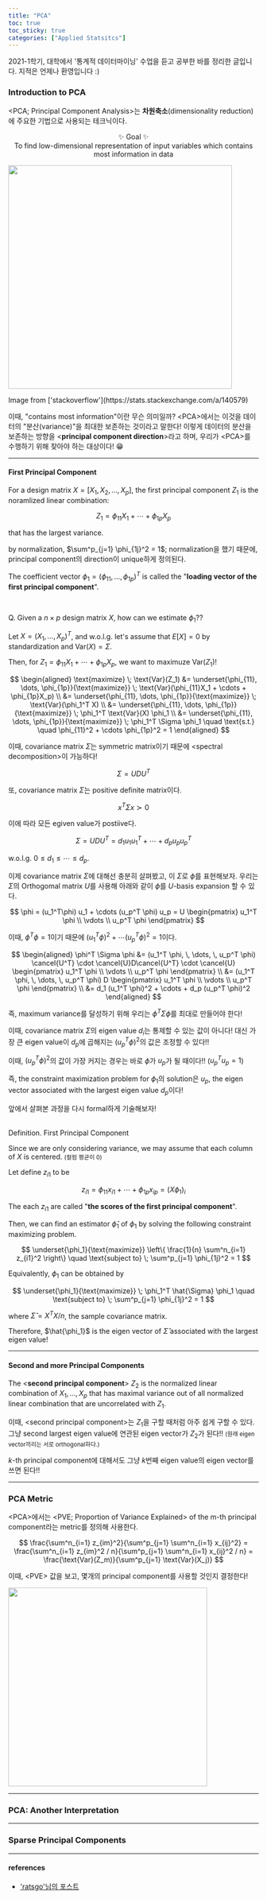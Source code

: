 ```yaml
---
title: "PCA"
toc: true
toc_sticky: true
categories: ["Applied Statsitcs"]
---
```


2021-1학기, 대학에서 '통계적 데이터마이닝' 수업을 듣고 공부한 바를 정리한 글입니다. 지적은 언제나 환영입니다 :)

### Introduction to PCA

\<PCA; Principal Component Analysis\>는 **차원축소**(dimensionality reduction)에 주요한 기법으로 사용되는 테크닉이다.

<div class="statement" markdown="1" align="center">

✨ Goal ✨<br/>
To find low-dimensional representation of input variables which <span class="half_HL">contains most information in data</span>

</div>

<div class="img-wrapper">
  <img src="https://i.stack.imgur.com/Q7HIP.gif" width="450px">
  <p markdown="1">Image from ['stackoverflow'](https://stats.stackexchange.com/a/140579)</p>
</div>

이때, "contains most information"이란 무슨 의미일까? \<PCA\>에서는 이것을 <span class="half_HL">데이터의 "분산(variance)"을 최대한 보존</span>하는 것이라고 말한다! 이렇게 데이터의 분산을 보존하는 방향을 \<**principal component direction**\>라고 하며, 우리가 \<PCA\>를 수행하기 위해 찾아야 하는 대상이다! 😁

<hr/>

#### First Principal Component

For a design matrix $X = \left[ X_1, X_2, \dots, X_p \right]$, the first principal component $Z_1$ is the noramlized linear combination:

$$
Z_1 = \phi_{11} X_1 + \cdots + \phi_{1p}X_p
$$

that has the largest variance.

by normalization, $\sum^p_{j=1} \phi_{1j}^2 = 1$; normalization을 했기 때문에, principal component의 direction이 unique하게 정의된다.

The coefficient vector $\phi_1 = (\phi_{11}, \dots, \phi_{1p})^T$ is called the "**loading vector of the first principal component**".

<br/>

Q. Given a $n\times p$ design matrix $X$, how can we estimate $\phi_1$??

<div class="math-statement" markdown="1">

Let $X = (X_1, \dots, X_p)^T$, and w.o.l.g. let's assume that $E[X] = 0$ by standardization and $\text{Var}(X) = \Sigma$.

Then, for $Z_1 = \phi_{11}X_1 + \cdots + \phi_{1p}X_p$, we want to maximuze $\text{Var}(Z_1)$!

$$
\begin{aligned}
\text{maximize} \; \text{Var}(Z_1)
&= \underset{\phi_{11}, \dots, \phi_{1p}}{\text{maximize}} \; \text{Var}(\phi_{11}X_1 + \cdots + \phi_{1p}X_p) \\
&= \underset{\phi_{11}, \dots, \phi_{1p}}{\text{maximize}} \; \text{Var}(\phi_1^T X) \\
&= \underset{\phi_{11}, \dots, \phi_{1p}}{\text{maximize}} \; \phi_1^T \text{Var}(X) \phi_1 \\
&= \underset{\phi_{11}, \dots, \phi_{1p}}{\text{maximize}} \; \phi_1^T \Sigma \phi_1
\quad \text{s.t.} \quad \phi_{11}^2 + \cdots \phi_{1p}^2 = 1
\end{aligned}
$$

이때, covariance matrix $\Sigma$는 symmetric matrix이기 때문에 \<spectral decomposition\>이 가능하다!

$$
\Sigma = UDU^T
$$

또, covariance matrix $\Sigma$는 positive definite matrix이다.

$$
x^T \Sigma x \succ 0
$$

이에 따라 모든 egiven value가 postiive다.

$$
\Sigma = UDU^T = d_1 u_1 u_1^T + \cdots + d_p u_p u_p^T
$$

w.o.l.g. $0 \le d_1 \le \cdots \le d_p$.

이제 covariance matrix $\Sigma$에 대해선 충분히 살펴봤고, 이 $\Sigma$로 $\phi$를 표현해보자. 우리는 $\Sigma$의 Orthogomal matrix $U$를 사용해 아래와 같이 $\phi$를 $U$-basis expansion 할 수 있다.

$$
\phi = (u_1^T\phi) u_1 + \cdots (u_p^T \phi) u_p
= U \begin{pmatrix}
  u_1^T \phi \\
  \vdots \\
  u_p^T \phi
\end{pmatrix}
$$

이때, $\phi^T \phi = 1$이기 때문에 $(u_1^T\phi)^2 + \cdots (u_p^T \phi)^2 = 1$이다.

$$
\begin{aligned}
\phi^T \Sigma \phi
&= (u_1^T \phi, \, \dots, \, u_p^T \phi) \cancel{U^T} \cdot \cancel{U}D\cancel{U^T} \cdot \cancel{U} \begin{pmatrix}
  u_1^T \phi \\
  \vdots \\
  u_p^T \phi
\end{pmatrix} \\
&= (u_1^T \phi, \, \dots, \, u_p^T \phi) D \begin{pmatrix}
  u_1^T \phi \\
  \vdots \\
  u_p^T \phi
\end{pmatrix} \\
&= d_1 (u_1^T \phi)^2 + \cdots + d_p (u_p^T \phi)^2
\end{aligned}
$$

즉, maximum variance를 달성하기 위해 우리는 $\phi^T\Sigma \phi$를 최대로 만들어야 한다!

이때, covariance matrix $\Sigma$의 eigen value $d_i$는 통제할 수 있는 값이 아니다! 대신 <span class="half_HL">가장 큰 eigen value이 $d_p$에 곱해지는 $(u_p^T \phi)^2$의 값은 조정할 수 있다</span>!!

이때, $(u_p^T \phi)^2$의 값이 가장 커지는 경우는 바로 $\phi$가 $u_p$가 될 때이다!! ($u_p^T u_p = 1$)

즉, the constraint maximization problem for $\phi_1$의 solution은 <span class="half_HL">$u_p$, the eigen vector associated with the largest eigen value $d_p$이다</span>!

</div>

앞에서 살펴본 과정을 다시 formal하게 기술해보자!

<br><span class="statement-title">Definition.</span> First Principal Component<br>

Since we are only considering variance, we may assume that each column of $X$ is centered. <small>(컬럼 평균이 0)</small>

Let define $z_{i1}$ to be

$$
z_{i1} = \phi_{11} x_{i1} + \cdots + \phi_{1p}x_{ip} = (X\phi_1)_i
$$

The each $z_{i1}$ are called "**the scores of the first principal component**".

Then, we can find an estimator $\hat{\phi}_1$ of $\phi_1$ by solving the following constraint maximizing problem.

$$
\underset{\phi_1}{\text{maximize}} \left\{ \frac{1}{n} \sum^n_{i=1} z_{i1}^2 \right\} \quad \text{subject to} \; \sum^p_{j=1} \phi_{1j}^2 = 1
$$

Equivalently, $\phi_1$ can be obtained by

$$
\underset{\phi_1}{\text{maximize}} \; \phi_1^T \hat{\Sigma} \phi_1 \quad \text{subject to} \; \sum^p_{j=1} \phi_{1j}^2 = 1
$$

where $\hat{\Sigma} = X^T X / n$, the sample covariance matrix.

Therefore, <span class="half_HL">$\hat{\phi_1}$ is the eigen vector of $\hat{\Sigma}$ associated with the largest eigen value!</span>

<hr/>

#### Second and more Principal Components

The \<**second principal component**\> $Z_2$ is <span class="half_HL">the normalized linear combination of $X_1, \dots, X_p$ that has maximal variance</span> out of all normalized linear combination that <span class="half_HL">are uncorrelated with $Z_1$</span>.

이때, \<second principal component\>는 $Z_1$을 구할 때처럼 아주 쉽게 구할 수 있다. 그냥 second largest eigen value에 연관된 eigen vector가 $Z_2$가 된다!! <small>(원래 eigen vector끼리는 서로 orthogonal하다.)</small>

$k$-th principal component에 대해서도 그냥 $k$번째 eigen value의 eigen vector를 쓰면 된다!!

<hr/>

### PCA Metric

\<PCA\>에서는 \<PVE; Proportion of Variance Explained\> of the m-th principal component라는 metric를 정의해 사용한다.

$$
\frac{\sum^n_{i=1} z_{im}^2}{\sum^p_{j=1} \sum^n_{i=1} x_{ij}^2} = \frac{\sum^n_{i=1} z_{im}^2 / n}{\sum^p_{j=1} \sum^n_{i=1} x_{ij}^2 / n} = \frac{\text{Var}(Z_m)}{\sum^p_{j=1} \text{Var}(X_j)}
$$

이때, \<PVE\> 값을 보고, 몇개의 principal component를 사용할 것인지 결정한다!

<div class="img-wrapper">
  <img src="{{ "/images/computer-science/statistical-data-mining/PCA-2.png" | relative_url }}" width="400px">
</div>

<hr/>

### PCA: Another Interpretation

<hr/>

### Sparse Principal Components

<hr/>

#### references

- ['ratsgo'님의 포스트](https://ratsgo.github.io/machine%20learning/2017/04/24/PCA/)